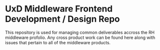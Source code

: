 # UxD Middleware Frontend Development / Design Repo #

This repository is used for managing common deliverables accross the RH middleware profolio.  Any cross product work can be found here along with issues that pertain to all of the middleware products.
